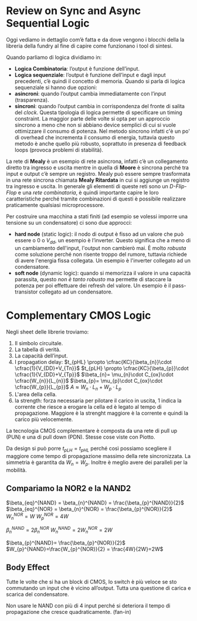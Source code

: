 # Review on Sync and Async Sequential Logic

Oggi vediamo in dettaglio com’è fatta e da dove vengono i blocchi della la libreria della fundry al fine di capire come funzionano i tool di sintesi.

Quando parliamo di logica dividiamo in:
- **Logica Combinatoria**: l’output è funzione dell’input.
- **Logica sequenziale**: l’output è funzione dell’input e dagli input precedenti, c’è quindi il concetto di memoria.
Quando si parla di logica sequenziale si hanno due opzioni:
- **asincroni**: quando l’output cambia immediatamente con l’input (trasparenza).
- **sincroni**: quando l’output cambia in corrispondenza del fronte di salita del *clock*. Questa tipologia di logica permette di specificare un timing constraint. 
La maggior parte delle volte si opta per un approccio sincrono a meno che non si abbiano device semplici di cui si vuole ottimizzare il consumo di potenza. Nel metodo sincrono infatti c'è un po' di overhead che incrementa il consumo di energia, tuttavia questo metodo è anche quello più robusto, soprattuto in presenza di feedback loops (provoca problemi di stabilità). 

La rete di **Mealy** è un esempio di rete asincrona, infatti c’è un collegamento diretto tra ingresso e uscita mentre in quella di **Moore** è sincrona perché tra input e output c’è sempre un registro.
Mealy può essere sempre trasformata in una rete sincrona chiamata **Mealy Ritardata** in cui si aggiunge un registro tra ingresso e uscita.
In generale gli elementi di queste reti sono un *D-Flip-Flop* e una *rete combinatoria*, è quindi importante capire le loro caratteristiche perché tramite combinazioni di questi è possibile realizzare praticamente qualsiasi microprocessore. 

Per costruire una macchina a stati finiti (ad esempio se volessi imporre una tensione su un condensatore) ci sono due approcci:
- **hard node** (static logic): il nodo di output è fisso ad un valore che può essere o $0$ o $V_{dd}$, un esempio è l’inverter. Questo significa che a meno di un cambiamento dell'input, l'output non cambierò mai. È molto *robusta* come soluzione perché non risente troppo del rumore, tuttavia richiede di avere l'energia fissa collegata. Un esempio è l'inverter collegato ad un condensatore. 
- **soft node** (dynamic logic): quando si memorizza il valore in una capacità parassita, questo *non è tanto robusto* ma permette di staccare la potenza per poi effettuare dei refresh del valore. Un esempio è il pass-transistor collegato ad un condensatore. 

# Complementary CMOS Logic

Negli sheet delle librerie troviamo:
1. Il simbolo circuitale.
2. La tabella di verità.
3. La capacità dell’input.
4. I propagation delay: 
	$t_{pHL} \propto \cfrac{KC}{\beta_{n}}\cdot \cfrac{1}{V_{DD}+V_{Tn}}$ 
	$t_{pLH} \propto \cfrac{KC}{\beta_{p}}\cdot \cfrac{1}{V_{DD}+V_{Tp}}$
	$\beta_{n}= \mu_{n}\cdot C_{ox}\cdot \cfrac{W_{n}}{L_{n}}$
	$\beta_{p}= \mu_{p}\cdot C_{ox}\cdot \cfrac{W_{p}}{L_{p}}$
	$A \approx W_{n}\cdot L_{n}+ W_{p}\cdot L_{p}$
5.  L'area della cella.
6. la strength: forza necessaria per pilotare il carico in uscita, 1 indica la corrente che riesce a erogare la cella ed è legato al tempo di propagazione. Maggiore è la strenght maggiore è la corrente e quindi la carico più velocemente. 

La tecnologia CMOS complementare è composta da una rete di pull up (PUN) e una di pull down (PDN). Stesse cose viste con Piotto.

Da design si può porre $t_{pLH} = t_{pHL}$ perché così possiamo scegliere il maggiore come tempo di propagazione massimo della rete sincronizzata.
La simmetria è garantita da $W_{n}= W_{p}$.
Inoltre è meglio avere dei paralleli per la mobilità.

## Compariamo la NOR2 e la NAND2

$\beta_{eq}^{NAND} = \beta_{n}^{NAND} = \frac{\beta_{p}^{NAND}}{2}$
$\beta_{eq}^{NOR} = \beta_{n}^{NOR} = \frac{\beta_{p}^{NOR}}{2}$
$W_{n}^{NOR}= W$
$W_{p}^{NOR} = 4W$

$\beta_{n}^{NAND}= 2\beta_{n}^{NOR}$
$W_{n}^{NAND}=2W_{n}^{NOR} = 2W$

$\beta_{p}^{NAND}= \frac{\beta_{p}^{NOR}}{2}$
$W_{p}^{NAND}=\frac{W_{p}^{NOR}}{2} = \frac{4W}{2W}=2W$

## Body Effect

Tutte le volte che si ha un block di CMOS, lo switch è più veloce se sto commutando un input che è vicino all’output. Tutta una questione di carica e scarica del condensatore.

Non usare le NAND con più di 4 input perché si deteriora il tempo di propagazione che cresce quadraticamente. (fan-in)
